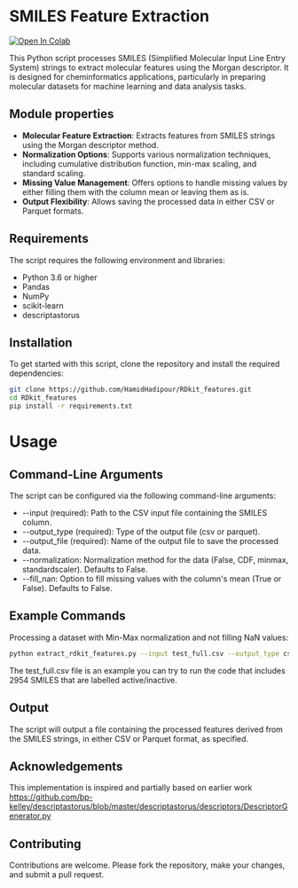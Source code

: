 # SMILES Feature Extraction
<div align="left">


[![Open In Colab](https://colab.research.google.com/assets/colab-badge.svg)](https://colab.research.google.com/drive/1kfeesfUem4vii3Mh-6H6Cobmy5RKI_uV?usp=sharing)

</div>

This Python script processes SMILES (Simplified Molecular Input Line Entry System) strings to extract molecular features using the Morgan descriptor. It is designed for cheminformatics applications, particularly in preparing molecular datasets for machine learning and data analysis tasks.

## Module properties

- **Molecular Feature Extraction**: Extracts features from SMILES strings using the Morgan descriptor method.
- **Normalization Options**: Supports various normalization techniques, including cumulative distribution function, min-max scaling, and standard scaling.
- **Missing Value Management**: Offers options to handle missing values by either filling them with the column mean or leaving them as is.
- **Output Flexibility**: Allows saving the processed data in either CSV or Parquet formats.

## Requirements

The script requires the following environment and libraries:

- Python 3.6 or higher
- Pandas
- NumPy
- scikit-learn
- descriptastorus

## Installation

To get started with this script, clone the repository and install the required dependencies:

```bash
git clone https://github.com/HamidHadipour/RDkit_features.git
cd RDkit_features
pip install -r requirements.txt
```
# Usage
## Command-Line Arguments
The script can be configured via the following command-line arguments:

- --input (required): Path to the CSV input file containing the SMILES column.
- --output_type (required): Type of the output file (csv or parquet).
- --output_file (required): Name of the output file to save the processed data.
- --normalization: Normalization method for the data (False, CDF, minmax, standardscaler). Defaults to False.
- --fill_nan: Option to fill missing values with the column's mean (True or False). Defaults to False.

## Example Commands
Processing a dataset with Min-Max normalization and not filling NaN values:
```bash
python extract_rdkit_features.py --input test_full.csv --output_type csv --output_file smiles_features --normalization minmax --fill_nan True
```
The test_full.csv file is an example you can try to run the code that includes 2954 SMILES that are labelled active/inactive.<br>
## Output
The script will output a file containing the processed features derived from the SMILES strings, in either CSV or Parquet format, as specified.
## Acknowledgements
This implementation is inspired and partially based on earlier work https://github.com/bp-kelley/descriptastorus/blob/master/descriptastorus/descriptors/DescriptorGenerator.py

## Contributing
Contributions are welcome. Please fork the repository, make your changes, and submit a pull request.

